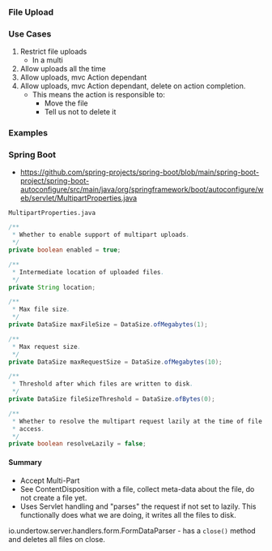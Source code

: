 ### File Upload



### Use Cases
1. Restrict file uploads  
   - In a multi 
2. Allow uploads all the time
3. Allow uploads, mvc Action dependant
4. Allow uploads, mvc Action dependant, delete on action completion.
   - This means the action is responsible to:
      - Move the file
      - Tell us not to delete it



### Examples

### Spring Boot

- https://github.com/spring-projects/spring-boot/blob/main/spring-boot-project/spring-boot-autoconfigure/src/main/java/org/springframework/boot/autoconfigure/web/servlet/MultipartProperties.java

`MultipartProperties.java`
```java
/**
 * Whether to enable support of multipart uploads.
 */
private boolean enabled = true;

/**
 * Intermediate location of uploaded files.
 */
private String location;

/**
 * Max file size.
 */
private DataSize maxFileSize = DataSize.ofMegabytes(1);

/**
 * Max request size.
 */
private DataSize maxRequestSize = DataSize.ofMegabytes(10);

/**
 * Threshold after which files are written to disk.
 */
private DataSize fileSizeThreshold = DataSize.ofBytes(0);

/**
 * Whether to resolve the multipart request lazily at the time of file or parameter
 * access.
 */
private boolean resolveLazily = false;
```


#### Summary
- Accept Multi-Part
- See ContentDisposition with a file, collect meta-data about the file, do not create a file yet.
- Uses Servlet handling and "parses" the request if not set to lazily. This functionally does what we are doing, it writes all the files to disk.


io.undertow.server.handlers.form.FormDataParser - has a `close()` method and deletes all files on close. 
